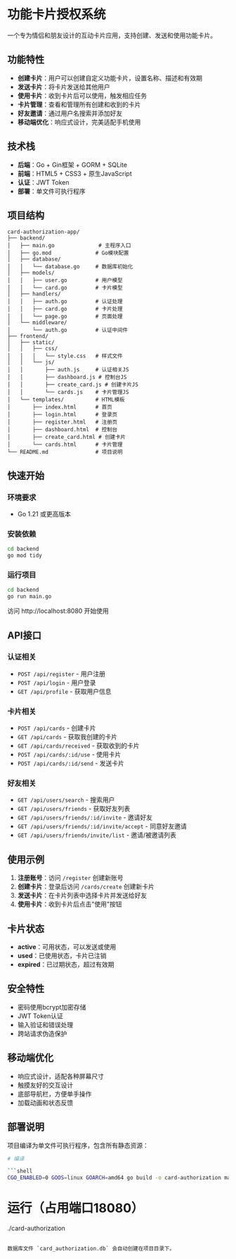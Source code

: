 # 功能卡片授权系统

一个专为情侣和朋友设计的互动卡片应用，支持创建、发送和使用功能卡片。

## 功能特性

- **创建卡片**：用户可以创建自定义功能卡片，设置名称、描述和有效期
- **发送卡片**：将卡片发送给其他用户
- **使用卡片**：收到卡片后可以使用，触发相应任务
- **卡片管理**：查看和管理所有创建和收到的卡片
- **好友邀请**：通过用户名搜索并添加好友
- **移动端优化**：响应式设计，完美适配手机使用

## 技术栈

- **后端**：Go + Gin框架 + GORM + SQLite
- **前端**：HTML5 + CSS3 + 原生JavaScript
- **认证**：JWT Token
- **部署**：单文件可执行程序

## 项目结构

```
card-authorization-app/
├── backend/
│   ├── main.go              # 主程序入口
│   ├── go.mod              # Go模块配置
│   ├── database/
│   │   └── database.go     # 数据库初始化
│   ├── models/
│   │   ├── user.go         # 用户模型
│   │   └── card.go         # 卡片模型
│   ├── handlers/
│   │   ├── auth.go         # 认证处理
│   │   ├── card.go         # 卡片处理
│   │   └── page.go         # 页面处理
│   └── middleware/
│       └── auth.go         # 认证中间件
├── frontend/
│   ├── static/
│   │   ├── css/
│   │   │   └── style.css   # 样式文件
│   │   └── js/
│   │       ├── auth.js     # 认证相关JS
│   │       ├── dashboard.js # 控制台JS
│   │       ├── create_card.js # 创建卡片JS
│   │       └── cards.js    # 卡片管理JS
│   └── templates/          # HTML模板
│       ├── index.html      # 首页
│       ├── login.html      # 登录页
│       ├── register.html   # 注册页
│       ├── dashboard.html  # 控制台
│       ├── create_card.html # 创建卡片
│       └── cards.html      # 卡片管理
└── README.md               # 项目说明
```

## 快速开始

### 环境要求
- Go 1.21 或更高版本

### 安装依赖
```bash
cd backend
go mod tidy
```

### 运行项目
```bash
cd backend
go run main.go
```

访问 http://localhost:8080 开始使用

## API接口

### 认证相关
- `POST /api/register` - 用户注册
- `POST /api/login` - 用户登录
- `GET /api/profile` - 获取用户信息

### 卡片相关
- `POST /api/cards` - 创建卡片
- `GET /api/cards` - 获取我创建的卡片
- `GET /api/cards/received` - 获取收到的卡片
- `POST /api/cards/:id/use` - 使用卡片
- `POST /api/cards/:id/send` - 发送卡片

### 好友相关
- `GET /api/users/search` - 搜索用户
- `GET /api/users/friends` - 获取好友列表
- `GET /api/users/friends/:id/invite` - 邀请好友
- `GET /api/users/friends/:id/invite/accept` - 同意好友邀请
- `GET /api/users/friends/invite/list` - 邀请/被邀请列表

## 使用示例

1. **注册账号**：访问 `/register` 创建新账号
2. **创建卡片**：登录后访问 `/cards/create` 创建新卡片
3. **发送卡片**：在卡片列表中选择卡片并发送给好友
4. **使用卡片**：收到卡片后点击"使用"按钮

## 卡片状态

- **active**：可用状态，可以发送或使用
- **used**：已使用状态，卡片已注销
- **expired**：已过期状态，超过有效期

## 安全特性

- 密码使用bcrypt加密存储
- JWT Token认证
- 输入验证和错误处理
- 跨站请求伪造保护

## 移动端优化

- 响应式设计，适配各种屏幕尺寸
- 触摸友好的交互设计
- 底部导航栏，方便单手操作
- 加载动画和状态反馈

## 部署说明

项目编译为单文件可执行程序，包含所有静态资源：

```bash
# 编译

```shell
CGO_ENABLED=0 GOOS=linux GOARCH=amd64 go build -o card-authorization main.go
```
# 运行（占用端口18080）
./card-authorization
```

数据库文件 `card_authorization.db` 会自动创建在项目目录下。
